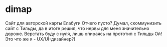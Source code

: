 # dimap
Сайт для авторской карты Елабуги
Отчего пусто?
Думал, скоммунизить сайт с Тильды, да в итоге решил,
что нервы для меня значительно дороже.
Верстать буду с нуля, лишь опираясь на прототип с Тильды
Ой! Это что же я - UX/UI-дизайнер?)

